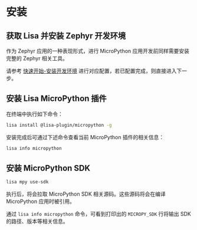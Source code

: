 # 安装

## 获取 Lisa 并安装 Zephyr 开发环境

作为 Zephyr 应用的一种表现形式，进行 MicroPython 应用开发前同样需要安装完整的 Zephyr 相关工具。

请参考 [快速开始-安装开发环境](../快速开始/start_env) 进行对应配置，若已配置完成，则直接进入下一步。

## 安装 Lisa MicroPython 插件

在终端中执行如下命令：

```bash
lisa install @lisa-plugin/micropython -g
```

安装完成后可通过下述命令查看当前 MicroPython 插件的相关信息：

```bash
lisa info micropython
```

## 安装 MicroPython SDK

```bash
lisa mpy use-sdk
```

执行后，将会拉取 MicroPython SDK 相关源码。这些源码将会在编译 MicroPython 应用时被引用。

通过 `lisa info micropython` 命令，可看到打印出的 `MICROPY_SDK` 行将输出 SDK 的路径、版本等相关信息。
